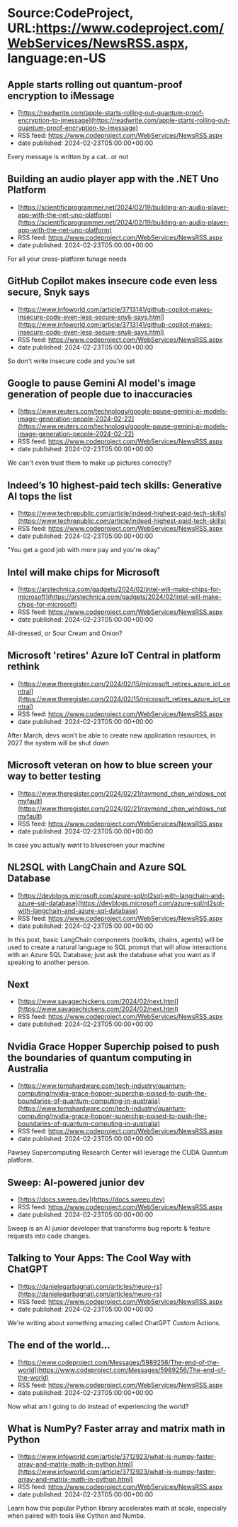# Source:CodeProject, URL:https://www.codeproject.com/WebServices/NewsRSS.aspx, language:en-US

## Apple starts rolling out quantum-proof encryption to iMessage
 - [https://readwrite.com/apple-starts-rolling-out-quantum-proof-encryption-to-imessage](https://readwrite.com/apple-starts-rolling-out-quantum-proof-encryption-to-imessage)
 - RSS feed: https://www.codeproject.com/WebServices/NewsRSS.aspx
 - date published: 2024-02-23T05:00:00+00:00

Every message is written by a cat...or not

## Building an audio player app with the .NET Uno Platform
 - [https://scientificprogrammer.net/2024/02/19/building-an-audio-player-app-with-the-net-uno-platform](https://scientificprogrammer.net/2024/02/19/building-an-audio-player-app-with-the-net-uno-platform)
 - RSS feed: https://www.codeproject.com/WebServices/NewsRSS.aspx
 - date published: 2024-02-23T05:00:00+00:00

For all your cross-platform tunage needs

## GitHub Copilot makes insecure code even less secure, Snyk says
 - [https://www.infoworld.com/article/3713141/github-copilot-makes-insecure-code-even-less-secure-snyk-says.html](https://www.infoworld.com/article/3713141/github-copilot-makes-insecure-code-even-less-secure-snyk-says.html)
 - RSS feed: https://www.codeproject.com/WebServices/NewsRSS.aspx
 - date published: 2024-02-23T05:00:00+00:00

So don't write insecure code and you're set

## Google to pause Gemini AI model's image generation of people due to inaccuracies
 - [https://www.reuters.com/technology/google-pause-gemini-ai-models-image-generation-people-2024-02-22](https://www.reuters.com/technology/google-pause-gemini-ai-models-image-generation-people-2024-02-22)
 - RSS feed: https://www.codeproject.com/WebServices/NewsRSS.aspx
 - date published: 2024-02-23T05:00:00+00:00

We can't even trust them to make up pictures correctly?

## Indeed’s 10 highest-paid tech skills: Generative AI tops the list
 - [https://www.techrepublic.com/article/indeed-highest-paid-tech-skills](https://www.techrepublic.com/article/indeed-highest-paid-tech-skills)
 - RSS feed: https://www.codeproject.com/WebServices/NewsRSS.aspx
 - date published: 2024-02-23T05:00:00+00:00

"You get a good job with more pay and you're okay"

## Intel will make chips for Microsoft
 - [https://arstechnica.com/gadgets/2024/02/intel-will-make-chips-for-microsoft](https://arstechnica.com/gadgets/2024/02/intel-will-make-chips-for-microsoft)
 - RSS feed: https://www.codeproject.com/WebServices/NewsRSS.aspx
 - date published: 2024-02-23T05:00:00+00:00

All-dressed, or Sour Cream and Onion?

## Microsoft 'retires' Azure IoT Central in platform rethink
 - [https://www.theregister.com/2024/02/15/microsoft_retires_azure_iot_central](https://www.theregister.com/2024/02/15/microsoft_retires_azure_iot_central)
 - RSS feed: https://www.codeproject.com/WebServices/NewsRSS.aspx
 - date published: 2024-02-23T05:00:00+00:00

After March, devs won’t be able to create new application resources, in 2027 the system will be shut down

## Microsoft veteran on how to blue screen your way to better testing
 - [https://www.theregister.com/2024/02/21/raymond_chen_windows_notmyfault](https://www.theregister.com/2024/02/21/raymond_chen_windows_notmyfault)
 - RSS feed: https://www.codeproject.com/WebServices/NewsRSS.aspx
 - date published: 2024-02-23T05:00:00+00:00

In case you actually *want* to bluescreen your machine

## NL2SQL with LangChain and Azure SQL Database
 - [https://devblogs.microsoft.com/azure-sql/nl2sql-with-langchain-and-azure-sql-database](https://devblogs.microsoft.com/azure-sql/nl2sql-with-langchain-and-azure-sql-database)
 - RSS feed: https://www.codeproject.com/WebServices/NewsRSS.aspx
 - date published: 2024-02-23T05:00:00+00:00

In this post, basic LangChain components (toolkits, chains, agents) will be used to create a natural language to SQL prompt that will allow interactions with an Azure SQL Database; just ask the database what you want as if speaking to another person.

## Next
 - [https://www.savagechickens.com/2024/02/next.html](https://www.savagechickens.com/2024/02/next.html)
 - RSS feed: https://www.codeproject.com/WebServices/NewsRSS.aspx
 - date published: 2024-02-23T05:00:00+00:00



## Nvidia Grace Hopper Superchip poised to push the boundaries of quantum computing in Australia
 - [https://www.tomshardware.com/tech-industry/quantum-computing/nvidia-grace-hopper-superchip-poised-to-push-the-boundaries-of-quantum-computing-in-australia](https://www.tomshardware.com/tech-industry/quantum-computing/nvidia-grace-hopper-superchip-poised-to-push-the-boundaries-of-quantum-computing-in-australia)
 - RSS feed: https://www.codeproject.com/WebServices/NewsRSS.aspx
 - date published: 2024-02-23T05:00:00+00:00

Pawsey Supercomputing Research Center will leverage the CUDA Quantum platform.

## Sweep: AI-powered junior dev
 - [https://docs.sweep.dev](https://docs.sweep.dev)
 - RSS feed: https://www.codeproject.com/WebServices/NewsRSS.aspx
 - date published: 2024-02-23T05:00:00+00:00

Sweep is an AI junior developer that transforms bug reports & feature requests into code changes.

## Talking to Your Apps: The Cool Way with ChatGPT
 - [https://danielegarbagnati.com/articles/neuro-rs](https://danielegarbagnati.com/articles/neuro-rs)
 - RSS feed: https://www.codeproject.com/WebServices/NewsRSS.aspx
 - date published: 2024-02-23T05:00:00+00:00

We're writing about something amazing called ChatGPT Custom Actions.

## The end of the world...
 - [https://www.codeproject.com/Messages/5989256/The-end-of-the-world](https://www.codeproject.com/Messages/5989256/The-end-of-the-world)
 - RSS feed: https://www.codeproject.com/WebServices/NewsRSS.aspx
 - date published: 2024-02-23T05:00:00+00:00

Now what am I going to do instead of experiencing the world?

## What is NumPy? Faster array and matrix math in Python
 - [https://www.infoworld.com/article/3712923/what-is-numpy-faster-array-and-matrix-math-in-python.html](https://www.infoworld.com/article/3712923/what-is-numpy-faster-array-and-matrix-math-in-python.html)
 - RSS feed: https://www.codeproject.com/WebServices/NewsRSS.aspx
 - date published: 2024-02-23T05:00:00+00:00

Learn how this popular Python library accelerates math at scale, especially when paired with tools like Cython and Numba.

